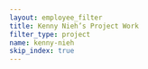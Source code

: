 ```yaml
---
layout: employee_filter
title: Kenny Nieh’s Project Work
filter_type: project
name: kenny-nieh
skip_index: true
---
```

